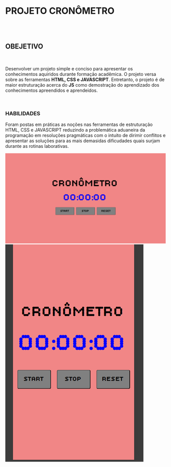 <h1>PROJETO CRONÔMETRO</h1>
<br>
<br>
<h2>OBEJETIVO</h2>
<br>
<p>Desenvolver um projeto simple e conciso para apresentar os conhecimentos aquiridos durante formação acadêmica.
O projeto versa sobre as ferramentas <b>HTML, CSS e JAVASCRIPT</b>. Entretanto, o projeto é de maior estruturação 
acerca do <b>JS</b> como demostração do aprendizado dos conhecimentos apreendidos e aprendeidos.</p>
<br>
<h3>HABILIDADES</h3>
<p>Foram postas em práticas as noções nas ferramentas de estruturação HTML, CSS e JAVASCRIPT reduzindo a problemática
aduaneira da programação em resoluções pragmáticas com o intuito de dirimir conflitos e apresentar as soluções 
para as mais demasidas dificudades quais surjam durante as rotinas laborativas.</p>


<img src="https://github.com/sidsantos87/Projeto-Cron/blob/main/assets/Captura%20de%20tela%202025-07-24%20190752.png">
<img src="https://github.com/sidsantos87/Projeto-Cron/blob/main/assets/Captura%20de%20tela%202025-07-24%20190826.png">
